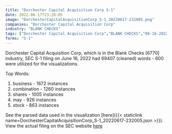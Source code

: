 ```yaml
---
title: "Dorchester Capital Acquisition Corp S-1"
date: 2022-06-17T23:20:05
image: "DorchesterCapitalAcquisitionCorp_S-1_20220617-232005.png"
companies: "Dorchester Capital Acquisition Corp"
industry: "BLANK CHECKS"
tags: ["Dorchester Capital Acquisition Corp","BLANK CHECKS","06-16-2022","S-1"]
forms: "S-1"
---
```

Dorchester Capital Acquisition Corp, which is in the Blank Checks [6770] industry, SEC S-1 filing on June 16, 2022 had 69407 (cleaned) words - 600 were utilized for the visualizations.

Top Words:
1. business - 1672 instances
2. combination - 1260 instances
3. shares - 1005 instances
4. may - 926 instances
5. stock - 863 instances


See the parsed data used in the visualization [here]({{< staticlink name=DorchesterCapitalAcquisitionCorp_S-1_20220617-232005.json >}}).  
View the actual filing on the SEC website [here](https://www.sec.gov/Archives/edgar/data/1917762/0001213900-22-033351.txt)